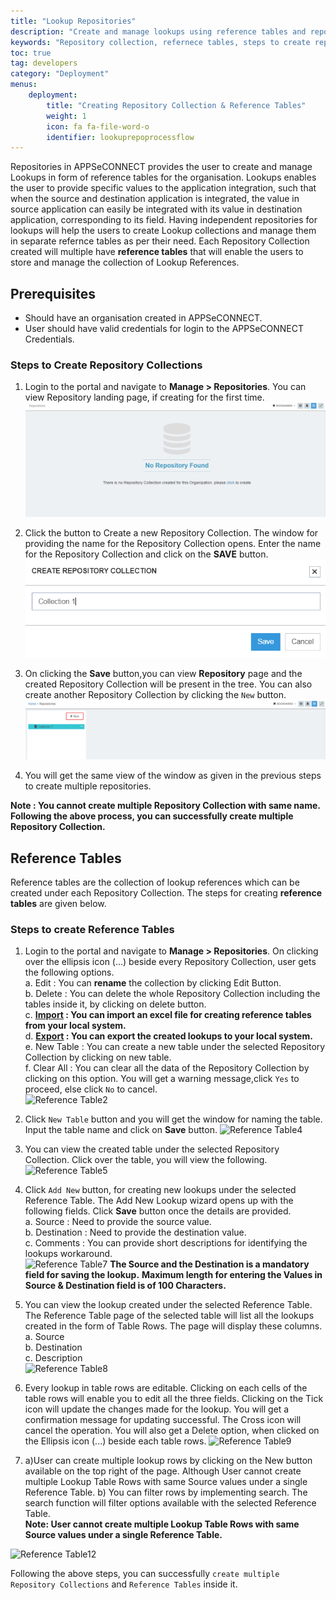 ```yaml
---
title: "Lookup Repositories"
description: "Create and manage lookups using reference tables and repository collection."
keywords: "Repository collection, refernece tables, steps to create repository collection, steps to create reference tables"
toc: true
tag: developers
category: "Deployment"
menus: 
    deployment:
        title: "Creating Repository Collection & Reference Tables"
        weight: 1
        icon: fa fa-file-word-o
        identifier: lookuprepoprocessflow
---
```


Repositories in APPSeCONNECT provides the user to create and manage Lookups in form of reference tables 
for the organisation. Lookups enables the user to provide specific values to the application 
integration, such that when the source and destination application is integrated, the value in 
source application can easily be integrated with its value in destination application, corresponding
to its field. Having independent repositories for lookups will help the users to create Lookup collections 
and manage them in separate refernce tables as per their need. Each Repository Collection created will 
multiple have **reference tables** that will enable the users to store and manage the collection 
of Lookup References.

## Prerequisites

* Should have an organisation created in APPSeCONNECT.
* User should have valid credentials for login to the APPSeCONNECT Credentials.

### Steps to Create Repository Collections

1.	Login to the portal and navigate to **Manage > Repositories**. You can view Repository landing page, if creating for the first time.  
![Create Lookrepo1](/staticfiles/processflow/media/create-lookrepo1.png)   

2.	Click the button to Create a new Repository Collection. The window for providing the name for the Repository Collection opens.  Enter the name for the Repository Collection and click on the **SAVE** button.  
![Create Lookrepo3](/staticfiles/processflow/media/create-lookrepo3.png)  

3.	On clicking the **Save** button,you can view **Repository** page and the created Repository Collection will be present in the tree. You can also create another Repository Collection by clicking the `New` button.  
![Create Lookrepo4](/staticfiles/processflow/media/create-lookrepo4.png)  

4.	You will get the same view of the window as given in the previous steps to create multiple repositories.    

**Note : You cannot create multiple Repository Collection with same name. Following the above process, you can successfully create multiple Repository Collection.**

## Reference Tables

Reference tables are the collection of lookup references which can be created under each Repository Collection. The steps for creating **reference tables** are given below.

### Steps to create Reference Tables

1.	Login to the portal and navigate to **Manage > Repositories**. On clicking over the ellipsis icon (...) beside every Repository Collection, user gets the following options.  
a.	Edit : You can **rename** the collection by clicking Edit Button.  
b.	Delete : You can delete the whole Repository Collection including the tables inside it, by clicking on delete button.   
c.	**[Import](/deployment/export-and-import-lookup/#steps-to-import-lookups-from-repository-collection) : You can import an excel file for creating reference tables from your local system.**  
d.	**[Export](/deployment/export-and-import-lookup/#steps-to-export-lookups-from-repository-collection) : You can export the created lookups to your local system.**    
e.	New Table : You can create a new table under the selected Repository Collection by clicking on new table.  
f.  Clear All : You can clear all the data of the Repository Collection by clicking on this option. You will get a warning message,click `Yes` to proceed, else click `No` to cancel.    
![Reference Table2](../../staticfiles/processflow/media/reference-table2.png)

2.	Click `New Table` button and you will get the window for naming the table. Input the table name and click on **Save** button. 
![Reference Table4](../../staticfiles/processflow/media/reference-table4.png)  

3.	You can view the created table under the selected Repository Collection. Click over the table, you will view the following. 
![Reference Table5](../../staticfiles/processflow/media/reference-table5.png)  

4.	Click  `Add New` button, for creating new lookups under the selected Reference Table. The Add New Lookup wizard opens up with the following fields. Click  **Save** button once the details are provided.  
a.	Source : Need to provide the source value.   
b.	Destination : Need to provide the destination value.  
c.	Comments : You can provide short descriptions for identifying the lookups workaround.      
![Reference Table7](../../staticfiles/processflow/media/reference-table7.png) 
**The Source and the Destination is a mandatory field for saving the lookup.**
**Maximum length for entering the Values in Source & Destination field is of 100 Characters.** 

5.	You can view the lookup created under the selected Reference Table. 
The Reference Table page of the selected table will list all the lookups created in the form of Table Rows.
The page will display these columns.  
a.	Source  
b.	Destination   
c.	Description   
![Reference Table8](../../staticfiles/processflow/media/reference-table8.png)    

6.	Every lookup in table rows are editable. Clicking on each cells of the table rows will enable you to edit all the three fields. Clicking on the Tick icon will update the changes made for the lookup. You will get a confirmation message for updating successful. The Cross icon will cancel the operation. You will also get a Delete option, when clicked on the Ellipsis icon (...) beside each table rows. 
![Reference Table9](../../staticfiles/processflow/media/reference-table9.png)     
7.	a)User can create multiple lookup rows by clicking on the New button available on the top right of the page.
    Although User cannot create multiple Lookup Table Rows with same Source values under a single Reference Table.
    b)	You can filter rows by implementing search. The search function 
will filter options available with the selected Reference Table.  
**Note: User cannot create multiple Lookup Table Rows with same Source values under a 
single Reference Table.** 

![Reference Table12](../../staticfiles/processflow/media/reference-table10.png)    

Following the above steps, you can successfully `create multiple Repository Collections` and `Reference Tables` inside it.

